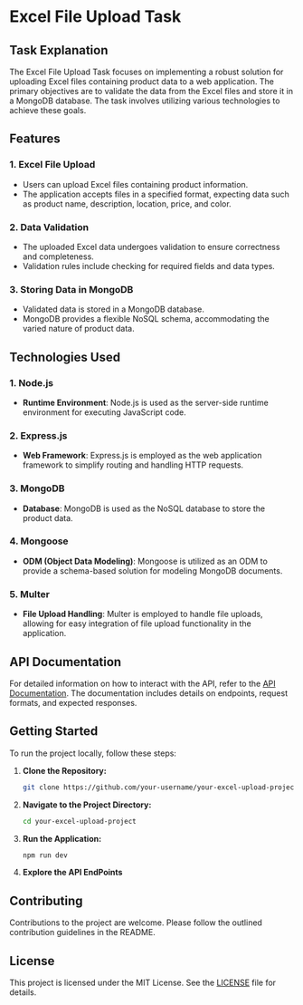 # Excel File Upload Task

## Task Explanation

The Excel File Upload Task focuses on implementing a robust solution for uploading Excel files containing product data to a web application. The primary objectives are to validate the data from the Excel files and store it in a MongoDB database. The task involves utilizing various technologies to achieve these goals.

## Features

### 1. Excel File Upload

- Users can upload Excel files containing product information.
- The application accepts files in a specified format, expecting data such as product name, description, location, price, and color.

### 2. Data Validation

- The uploaded Excel data undergoes validation to ensure correctness and completeness.
- Validation rules include checking for required fields and data types.

### 3. Storing Data in MongoDB

- Validated data is stored in a MongoDB database.
- MongoDB provides a flexible NoSQL schema, accommodating the varied nature of product data.

## Technologies Used

### 1. Node.js

- **Runtime Environment**: Node.js is used as the server-side runtime environment for executing JavaScript code.

### 2. Express.js

- **Web Framework**: Express.js is employed as the web application framework to simplify routing and handling HTTP requests.

### 3. MongoDB

- **Database**: MongoDB is used as the NoSQL database to store the product data.

### 4. Mongoose

- **ODM (Object Data Modeling)**: Mongoose is utilized as an ODM to provide a schema-based solution for modeling MongoDB documents.

### 5. Multer

- **File Upload Handling**: Multer is employed to handle file uploads, allowing for easy integration of file upload functionality in the application.

## API Documentation

For detailed information on how to interact with the API, refer to the [API Documentation](https://documenter.getpostman.com/view/23195527/2s9YeAAZuH). The documentation includes details on endpoints, request formats, and expected responses.

## Getting Started

To run the project locally, follow these steps:

1. **Clone the Repository:**
   ```bash
   git clone https://github.com/your-username/your-excel-upload-project.git
2. **Navigate to the Project Directory:**
    ```bash
    cd your-excel-upload-project
3. **Run the Application:**
     ```bash
     npm run dev
4. **Explore the API EndPoints**

## Contributing

Contributions to the project are welcome. Please follow the outlined contribution guidelines in the README.

## License

This project is licensed under the MIT License. See the [LICENSE](LICENSE) file for details.
